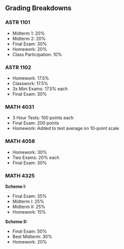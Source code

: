 ## Grading Breakdowns

### ASTR 1101
- Midterm 1: 20%
- Midterm 2: 20%
- Final Exam: 30%
- Homework: 20%
- Class Participation: 10%

### ASTR 1102
- Homework: 17.5%
- Classwork: 17.5%
- 3x Mini Exams: 17.5% each
- Final Exam: 30%

### MATH 4031
- 3 Hour Tests: 100 points each
- Final Exam: 200 points
- Homework: Added to test average on 10-point scale

### MATH 4058
- Homework: 30%
- Two Exams: 20% each
- Final Exam: 30%

### MATH 4325
**Scheme I:**
- Final Exam: 35%
- Midterm I: 25%
- Midterm II: 25%
- Homework: 15%

**Scheme II:**
- Final Exam: 50%
- Best Midterm: 30%
- Homework: 20%